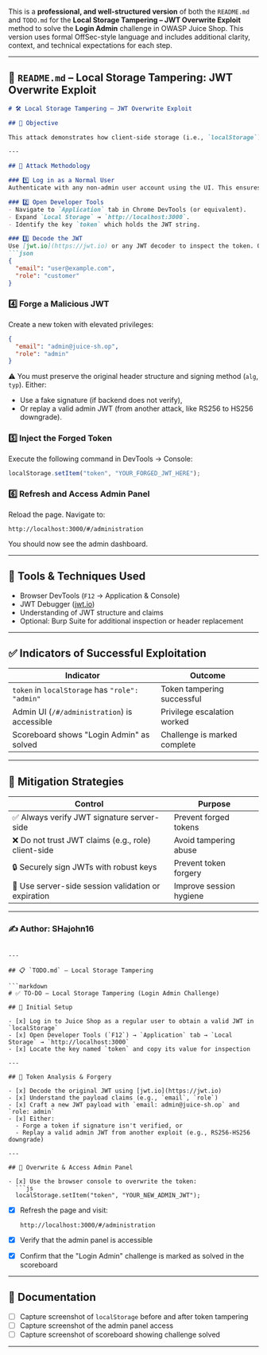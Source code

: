 This is a **professional, and well-structured version** of both the `README.md` and `TODO.md` for the **Local Storage Tampering – JWT Overwrite Exploit** method to solve the **Login Admin** challenge in OWASP Juice Shop. This version uses formal OffSec-style language and includes additional clarity, context, and technical expectations for each step.

---

## 📄 `README.md` – Local Storage Tampering: JWT Overwrite Exploit

````markdown
# 🛠️ Local Storage Tampering – JWT Overwrite Exploit

## 🎯 Objective

This attack demonstrates how client-side storage (i.e., `localStorage`) can be tampered with to escalate privileges. By manually overwriting the JWT token stored in the browser, we impersonate the `admin` user in OWASP Juice Shop and gain access to protected routes such as `/#/administration`, thereby solving the **"Login Admin"** challenge.

---

## 🧠 Attack Methodology

### 1️⃣ Log in as a Normal User
Authenticate with any non-admin user account using the UI. This ensures that a valid token is stored in the browser's `localStorage`.

### 2️⃣ Open Developer Tools
- Navigate to `Application` tab in Chrome DevTools (or equivalent).
- Expand `Local Storage` → `http://localhost:3000`.
- Identify the key `token` which holds the JWT string.

### 3️⃣ Decode the JWT
Use [jwt.io](https://jwt.io) or any JWT decoder to inspect the token. Observe the claims like:
```json
{
  "email": "user@example.com",
  "role": "customer"
}
````

### 4️⃣ Forge a Malicious JWT

Create a new token with elevated privileges:

```json
{
  "email": "admin@juice-sh.op",
  "role": "admin"
}
```

⚠️ You must preserve the original header structure and signing method (`alg`, `typ`). Either:

* Use a fake signature (if backend does not verify),
* Or replay a valid admin JWT (from another attack, like RS256 to HS256 downgrade).

### 5️⃣ Inject the Forged Token

Execute the following command in DevTools → Console:

```js
localStorage.setItem("token", "YOUR_FORGED_JWT_HERE");
```

### 6️⃣ Refresh and Access Admin Panel

Reload the page. Navigate to:

```
http://localhost:3000/#/administration
```

You should now see the admin dashboard.

---

## 🧰 Tools & Techniques Used

* Browser DevTools (`F12` → Application & Console)
* JWT Debugger ([jwt.io](https://jwt.io))
* Understanding of JWT structure and claims
* Optional: Burp Suite for additional inspection or header replacement

---

## ✅ Indicators of Successful Exploitation

| Indicator                                       | Outcome                      |
| ----------------------------------------------- | ---------------------------- |
| `token` in `localStorage` has `"role": "admin"` | Token tampering successful   |
| Admin UI (`/#/administration`) is accessible    | Privilege escalation worked  |
| Scoreboard shows "Login Admin" as solved        | Challenge is marked complete |

---

## 🔐 Mitigation Strategies

| Control                                             | Purpose                 |
| --------------------------------------------------- | ----------------------- |
| ✅ Always verify JWT signature server-side           | Prevent forged tokens   |
| ❌ Do not trust JWT claims (e.g., role) client-side  | Avoid tampering abuse   |
| 🔒 Securely sign JWTs with robust keys              | Prevent token forgery   |
| 🎯 Use server-side session validation or expiration | Improve session hygiene |

---

### ✍️ Author: SHajohn16

````

---

## 📋 `TODO.md` – Local Storage Tampering

```markdown
# ✅ TO-DO – Local Storage Tampering (Login Admin Challenge)

## 🔐 Initial Setup

- [x] Log in to Juice Shop as a regular user to obtain a valid JWT in `localStorage`
- [x] Open Developer Tools (`F12`) → `Application` tab → `Local Storage` → `http://localhost:3000`
- [x] Locate the key named `token` and copy its value for inspection

---

## 🧠 Token Analysis & Forgery

- [x] Decode the original JWT using [jwt.io](https://jwt.io)
- [x] Understand the payload claims (e.g., `email`, `role`)
- [x] Craft a new JWT payload with `email: admin@juice-sh.op` and `role: admin`
- [x] Either:
  - Forge a token if signature isn't verified, or
  - Replay a valid admin JWT from another exploit (e.g., RS256-HS256 downgrade)

---

## 🎯 Overwrite & Access Admin Panel

- [x] Use the browser console to overwrite the token:
  ```js
  localStorage.setItem("token", "YOUR_NEW_ADMIN_JWT");
````

* [x] Refresh the page and visit:

  ```
  http://localhost:3000/#/administration
  ```
* [x] Verify that the admin panel is accessible
* [x] Confirm that the "Login Admin" challenge is marked as solved in the scoreboard

---

## 📸 Documentation

* [ ] Capture screenshot of `localStorage` before and after token tampering
* [ ] Capture screenshot of the admin panel access
* [ ] Capture screenshot of scoreboard showing challenge solved

---

